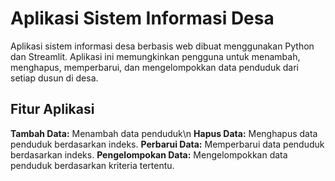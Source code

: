 # Aplikasi Sistem Informasi Desa

Aplikasi sistem informasi desa berbasis web dibuat menggunakan Python dan Streamlit. Aplikasi ini memungkinkan pengguna untuk menambah, menghapus, memperbarui, dan mengelompokkan data penduduk dari setiap dusun di desa.

## Fitur Aplikasi
**Tambah Data:** Menambah data penduduk\n
**Hapus Data:** Menghapus data penduduk berdasarkan indeks.
**Perbarui Data:** Memperbarui data penduduk berdasarkan indeks.
**Pengelompokan Data:** Mengelompokkan data penduduk berdasarkan kriteria tertentu.
